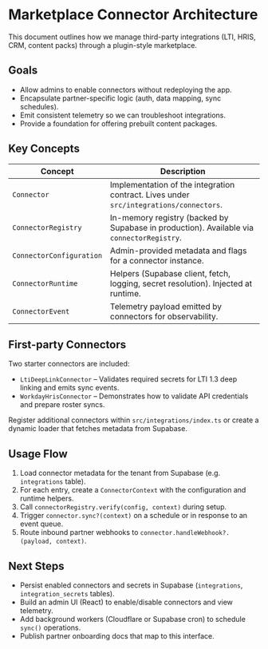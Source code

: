 # Marketplace Connector Architecture

This document outlines how we manage third-party integrations (LTI, HRIS, CRM, content packs) through a plugin-style marketplace.

## Goals

- Allow admins to enable connectors without redeploying the app.
- Encapsulate partner-specific logic (auth, data mapping, sync schedules).
- Emit consistent telemetry so we can troubleshoot integrations.
- Provide a foundation for offering prebuilt content packages.

## Key Concepts

| Concept                  | Description                                                                               |
| ------------------------ | ----------------------------------------------------------------------------------------- |
| `Connector`              | Implementation of the integration contract. Lives under `src/integrations/connectors`.    |
| `ConnectorRegistry`      | In-memory registry (backed by Supabase in production). Available via `connectorRegistry`. |
| `ConnectorConfiguration` | Admin-provided metadata and flags for a connector instance.                               |
| `ConnectorRuntime`       | Helpers (Supabase client, fetch, logging, secret resolution). Injected at runtime.        |
| `ConnectorEvent`         | Telemetry payload emitted by connectors for observability.                                |

## First-party Connectors

Two starter connectors are included:

- `LtiDeepLinkConnector` – Validates required secrets for LTI 1.3 deep linking and emits sync events.
- `WorkdayHrisConnector` – Demonstrates how to validate API credentials and prepare roster syncs.

Register additional connectors within `src/integrations/index.ts` or create a dynamic loader that fetches metadata from Supabase.

## Usage Flow

1. Load connector metadata for the tenant from Supabase (e.g. `integrations` table).
2. For each entry, create a `ConnectorContext` with the configuration and runtime helpers.
3. Call `connectorRegistry.verify(config, context)` during setup.
4. Trigger `connector.sync?(context)` on a schedule or in response to an event queue.
5. Route inbound partner webhooks to `connector.handleWebhook?.(payload, context)`.

## Next Steps

- Persist enabled connectors and secrets in Supabase (`integrations`, `integration_secrets` tables).
- Build an admin UI (React) to enable/disable connectors and view telemetry.
- Add background workers (Cloudflare or Supabase cron) to schedule `sync()` operations.
- Publish partner onboarding docs that map to this interface.

